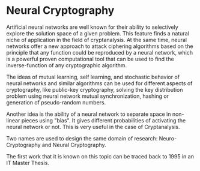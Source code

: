 # Neural Cryptography

Artificial neural networks are well known for their ability to selectively explore the solution space of a given problem. This feature finds a natural niche of application in the field of cryptanalysis. At the same time, neural networks offer a new approach to attack ciphering algorithms based on the principle that any function could be reproduced by a neural network, which is a powerful proven computational tool that can be used to find the inverse-function of any cryptographic algorithm.

The ideas of mutual learning, self learning, and stochastic behavior of neural networks and similar algorithms can be used for different aspects of cryptography, like public-key cryptography, solving the key distribution problem using neural network mutual synchronization, hashing or generation of pseudo-random numbers.

Another idea is the ability of a neural network to separate space in non-linear pieces using "bias". It gives different probabilities of activating the neural network or not. This is very useful in the case of Cryptanalysis.

Two names are used to design the same domain of research: Neuro-Cryptography and Neural Cryptography.

The first work that it is known on this topic can be traced back to 1995 in an IT Master Thesis.

